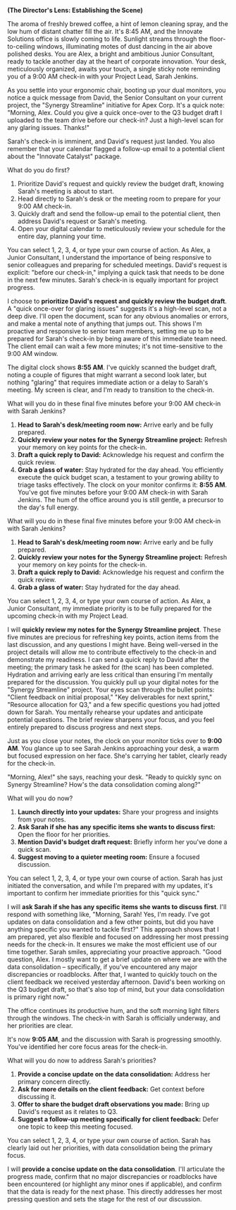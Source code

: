 








**(The Director's Lens: Establishing the Scene)**

The aroma of freshly brewed coffee, a hint of lemon cleaning spray, and the low hum of distant chatter fill the air. It's 8:45 AM, and the Innovate Solutions office is slowly coming to life. Sunlight streams through the floor-to-ceiling windows, illuminating motes of dust dancing in the air above polished desks. You are Alex, a bright and ambitious Junior Consultant, ready to tackle another day at the heart of corporate innovation. Your desk, meticulously organized, awaits your touch, a single sticky note reminding you of a 9:00 AM check-in with your Project Lead, Sarah Jenkins.

As you settle into your ergonomic chair, booting up your dual monitors, you notice a quick message from David, the Senior Consultant on your current project, the "Synergy Streamline" initiative for Apex Corp. It's a quick note: "Morning, Alex. Could you give a quick once-over to the Q3 budget draft I uploaded to the team drive before our check-in? Just a high-level scan for any glaring issues. Thanks!"

Sarah's check-in is imminent, and David's request just landed. You also remember that your calendar flagged a follow-up email to a potential client about the "Innovate Catalyst" package.

What do you do first?

1.  Prioritize David's request and quickly review the budget draft, knowing Sarah's meeting is about to start.
2.  Head directly to Sarah's desk or the meeting room to prepare for your 9:00 AM check-in.
3.  Quickly draft and send the follow-up email to the potential client, then address David's request or Sarah's meeting.
4.  Open your digital calendar to meticulously review your schedule for the entire day, planning your time.

You can select 1, 2, 3, 4, or type your own course of action.
As Alex, a Junior Consultant, I understand the importance of being responsive to senior colleagues and preparing for scheduled meetings. David's request is explicit: "before our check-in," implying a quick task that needs to be done in the next few minutes. Sarah's check-in is equally important for project progress.

I choose to **prioritize David's request and quickly review the budget draft**. A "quick once-over for glaring issues" suggests it's a high-level scan, not a deep dive. I'll open the document, scan for any obvious anomalies or errors, and make a mental note of anything that jumps out. This shows I'm proactive and responsive to senior team members, setting me up to be prepared for Sarah's check-in by being aware of this immediate team need. The client email can wait a few more minutes; it's not time-sensitive to the 9:00 AM window.

The digital clock shows **8:55 AM**. I've quickly scanned the budget draft, noting a couple of figures that might warrant a second look later, but nothing "glaring" that requires immediate action or a delay to Sarah's meeting. My screen is clear, and I'm ready to transition to the check-in.

What will you do in these final five minutes before your 9:00 AM check-in with Sarah Jenkins?

1.  **Head to Sarah's desk/meeting room now:** Arrive early and be fully prepared.
2.  **Quickly review your notes for the Synergy Streamline project:** Refresh your memory on key points for the check-in.
3.  **Draft a quick reply to David:** Acknowledge his request and confirm the quick review.
4.  **Grab a glass of water:** Stay hydrated for the day ahead.
You efficiently execute the quick budget scan, a testament to your growing ability to triage tasks effectively. The clock on your monitor confirms it: **8:55 AM**. You've got five minutes before your 9:00 AM check-in with Sarah Jenkins. The hum of the office around you is still gentle, a precursor to the day's full energy.

What will you do in these final five minutes before your 9:00 AM check-in with Sarah Jenkins?

1.  **Head to Sarah's desk/meeting room now:** Arrive early and be fully prepared.
2.  **Quickly review your notes for the Synergy Streamline project:** Refresh your memory on key points for the check-in.
3.  **Draft a quick reply to David:** Acknowledge his request and confirm the quick review.
4.  **Grab a glass of water:** Stay hydrated for the day ahead.

You can select 1, 2, 3, 4, or type your own course of action.
As Alex, a Junior Consultant, my immediate priority is to be fully prepared for the upcoming check-in with my Project Lead.

I will **quickly review my notes for the Synergy Streamline project**. These five minutes are precious for refreshing key points, action items from the last discussion, and any questions I might have. Being well-versed in the project details will allow me to contribute effectively to the check-in and demonstrate my readiness. I can send a quick reply to David after the meeting; the primary task he asked for (the scan) has been completed. Hydration and arriving early are less critical than ensuring I'm mentally prepared for the discussion.
You quickly pull up your digital notes for the "Synergy Streamline" project. Your eyes scan through the bullet points: "Client feedback on initial proposal," "Key deliverables for next sprint," "Resource allocation for Q3," and a few specific questions you had jotted down for Sarah. You mentally rehearse your updates and anticipate potential questions. The brief review sharpens your focus, and you feel entirely prepared to discuss progress and next steps.

Just as you close your notes, the clock on your monitor ticks over to **9:00 AM**. You glance up to see Sarah Jenkins approaching your desk, a warm but focused expression on her face. She's carrying her tablet, clearly ready for the check-in.

"Morning, Alex!" she says, reaching your desk. "Ready to quickly sync on Synergy Streamline? How's the data consolidation coming along?"

What will you do now?

1.  **Launch directly into your updates:** Share your progress and insights from your notes.
2.  **Ask Sarah if she has any specific items she wants to discuss first:** Open the floor for her priorities.
3.  **Mention David's budget draft request:** Briefly inform her you've done a quick scan.
4.  **Suggest moving to a quieter meeting room:** Ensure a focused discussion.

You can select 1, 2, 3, 4, or type your own course of action.
Sarah has just initiated the conversation, and while I'm prepared with my updates, it's important to confirm her immediate priorities for this "quick sync."

I will **ask Sarah if she has any specific items she wants to discuss first**. I'll respond with something like, "Morning, Sarah! Yes, I'm ready. I've got updates on data consolidation and a few other points, but did you have anything specific you wanted to tackle first?" This approach shows that I am prepared, yet also flexible and focused on addressing her most pressing needs for the check-in. It ensures we make the most efficient use of our time together.
Sarah smiles, appreciating your proactive approach. "Good question, Alex. I mostly want to get a brief update on where we are with the data consolidation – specifically, if you've encountered any major discrepancies or roadblocks. After that, I wanted to quickly touch on the client feedback we received yesterday afternoon. David's been working on the Q3 budget draft, so that's also top of mind, but your data consolidation is primary right now."

The office continues its productive hum, and the soft morning light filters through the windows. The check-in with Sarah is officially underway, and her priorities are clear.

It's now **9:05 AM**, and the discussion with Sarah is progressing smoothly. You've identified her core focus areas for the check-in.

What will you do now to address Sarah's priorities?

1.  **Provide a concise update on the data consolidation:** Address her primary concern directly.
2.  **Ask for more details on the client feedback:** Get context before discussing it.
3.  **Offer to share the budget draft observations you made:** Bring up David's request as it relates to Q3.
4.  **Suggest a follow-up meeting specifically for client feedback:** Defer one topic to keep this meeting focused.

You can select 1, 2, 3, 4, or type your own course of action.
Sarah has clearly laid out her priorities, with data consolidation being the primary focus.

I will **provide a concise update on the data consolidation**. I'll articulate the progress made, confirm that no major discrepancies or roadblocks have been encountered (or highlight any minor ones if applicable), and confirm that the data is ready for the next phase. This directly addresses her most pressing question and sets the stage for the rest of our discussion.